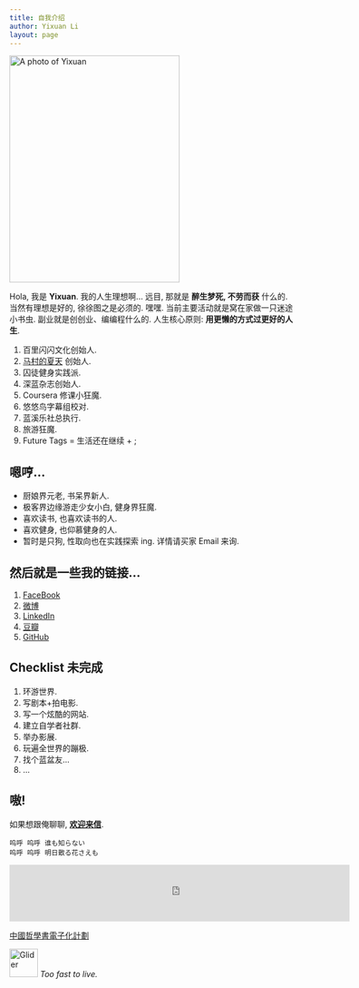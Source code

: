 ```yaml
---
title: 自我介绍
author: Yixuan Li
layout: page
---
```


  <img width="300" height="400" alt="A photo of Yixuan" src="http://openmindclub.qiniudn.com/Yixuan/image/yixuan.jpg">

Hola, 我是 __Yixuan__. 我的人生理想啊... 远目, 那就是 __醉生梦死, 不劳而获__ 什么的. 当然有理想是好的, 徐徐图之是必须的. 嘿嘿. 当前主要活动就是窝在家做一只迷途小书虫.  副业就是创创业、编编程什么的. 人生核心原则: __用更懒的方式过更好的人生__.

1. 百里闪闪文化创始人.
2. [马村的夏天](http://www.macundexiatian.com) 创始人.
3. 囚徒健身实践派.
4. 深蓝杂志创始人.
5. Coursera 修课小狂魔.
6. 悠悠鸟字幕组校对.
7. 蓝溪乐社总执行.
8. 旅游狂魔.
9. Future Tags = 生活还在继续 + ;

## 嗯哼...
  * 厨娘界元老, 书呆界新人.
  * 极客界边缘游走少女小白, 健身界狂魔.
  * 喜欢读书, 也喜欢读书的人.
  * 喜欢健身, 也仰慕健身的人.
  * 暂时是只狗, 性取向也在实践探索 ing. 详情请买家 Email 来询.


## 然后就是一些我的链接...

1. [FaceBook](https://www.facebook.com/liyixuan5402)
2. [微博](http://weibo.com/liyixuan5402)
3. [LinkedIn](https://cn.linkedin.com/in/liyixuan5402)
4. [豆瓣](http://www.douban.com/people/woaixiaoyao5402/)
5. [GitHub](https://github.com/YixuanFranco)

## Checklist 未完成
1. 环游世界.
2. 写剧本+拍电影.
3. 写一个炫酷的网站.
4. 建立自学者社群.
5. 举办影展.
6. 玩遍全世界的蹦极.
7. 找个蓝盆友...
8. ...

## 嗷!

如果想跟俺聊聊, __[欢迎来信](mailto:liyixuan5402@gmail.com)__.


    呜呼 呜呼 谁も知らない
    呜呼 呜呼 明日散る花さえも

<iframe src="http://ctext.org/roulette.pl?if=gb&amp;node=3925&amp;x=300&amp;y=95" width="600" height="100" frameborder="0"><a href="http://ctext.org/text.pl?node=92193&amp;if=en">Wenyanwen roulette</a> by <a href="http://ctext.org">CTP</a>.</iframe>

<a href="http://ctext.org/zh">中國哲學書電子化計劃</a>

<img width="50" height="50" alt="Glider" src="{{ site.baseurl }}images/glider.png" > <i>Too fast to live.</i>
